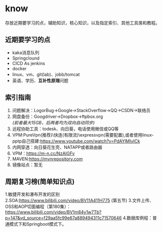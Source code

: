 # know
存放近期要学习的点，辅助知识，核心知识，以及指定索引、其他工具类和教程。

## 近期要学习的点
* kaka消息队列
* Springclound
* CICD As jenkins
* docker
* linux、vm、git(lab)、jobb/tomcat
* 英语、学历、**互补性原理**问题
  
## 索引指南
1. 问题解决：LogorBug->Google->StackOverflow->QQ->CSDN->联络员
2. 网盘备份：Googdriver->Dropbox->ftpbox.org    
  *(前者最大15GB，后两者均为双向自动同步)*
3. 远程协助工具：todesk、向日葵，电话使用微信或QQ等
4. VPM:PureVpn(推荐)\快连(有限流)\expressvpn(需要配置),或者使用linux-pptp自己搭建:https://www.youtube.com/watch?v=PdAYlMIyICk
5. 内网穿透：向日葵花生壳、NATAPP或者路由器
6. VPM：https://m-n.cc/NzAIGFv
7. MAVEN:https://mvnrepository.com   
8. 镜像站点：暂无

## 周期复习榜(简单知识点)
1.敏捷开发和瀑布开发的区别
2.SOA:https://www.bilibili.com/video/BV11A411H775 (第五节)
3.文件上传、OSS和AOP切面编程（第180集）：
https://www.bilibili.com/video/BV1m84y1w7Tb?p=147&vd_source=f29aa5fc99e67a889494311c71570646
4.数据库例程：普通模式下和Springboot模式下。